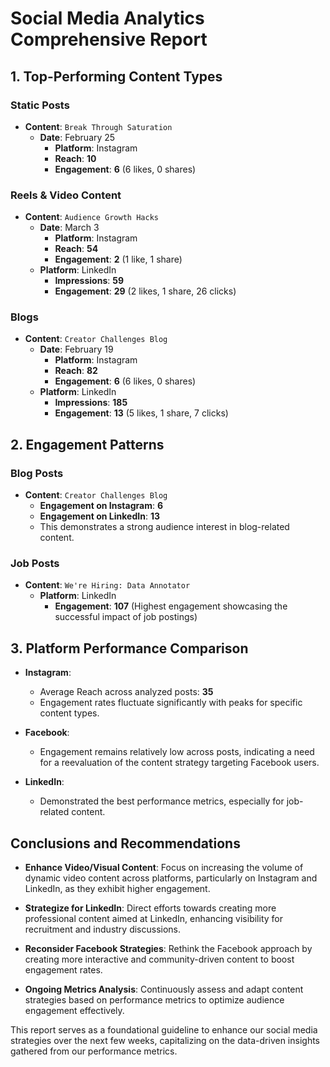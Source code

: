# Social Media Analytics Comprehensive Report

## 1. Top-Performing Content Types

### Static Posts
- **Content**: `Break Through Saturation`
  - **Date**: February 25
    - **Platform**: Instagram
    - **Reach**: **10**
    - **Engagement**: **6** (6 likes, 0 shares)

### Reels & Video Content
- **Content**: `Audience Growth Hacks`
  - **Date**: March 3
    - **Platform**: Instagram
    - **Reach**: **54**
    - **Engagement**: **2** (1 like, 1 share)
  - **Platform**: LinkedIn
    - **Impressions**: **59**
    - **Engagement**: **29** (2 likes, 1 share, 26 clicks)

### Blogs
- **Content**: `Creator Challenges Blog`
  - **Date**: February 19
    - **Platform**: Instagram
    - **Reach**: **82**
    - **Engagement**: **6** (6 likes, 0 shares)
  - **Platform**: LinkedIn
    - **Impressions**: **185**
    - **Engagement**: **13** (5 likes, 1 share, 7 clicks)

## 2. Engagement Patterns

### Blog Posts
- **Content**: `Creator Challenges Blog`
  - **Engagement on Instagram**: **6**
  - **Engagement on LinkedIn**: **13**
  - This demonstrates a strong audience interest in blog-related content.

### Job Posts
- **Content**: `We're Hiring: Data Annotator`
  - **Platform**: LinkedIn
    - **Engagement**: **107** (Highest engagement showcasing the successful impact of job postings)

## 3. Platform Performance Comparison

- **Instagram**: 
  - Average Reach across analyzed posts: **35**
  - Engagement rates fluctuate significantly with peaks for specific content types.

- **Facebook**:
  - Engagement remains relatively low across posts, indicating a need for a reevaluation of the content strategy targeting Facebook users.

- **LinkedIn**: 
  - Demonstrated the best performance metrics, especially for job-related content.

## Conclusions and Recommendations

- **Enhance Video/Visual Content**: Focus on increasing the volume of dynamic video content across platforms, particularly on Instagram and LinkedIn, as they exhibit higher engagement.

- **Strategize for LinkedIn**: Direct efforts towards creating more professional content aimed at LinkedIn, enhancing visibility for recruitment and industry discussions.

- **Reconsider Facebook Strategies**: Rethink the Facebook approach by creating more interactive and community-driven content to boost engagement rates.

- **Ongoing Metrics Analysis**: Continuously assess and adapt content strategies based on performance metrics to optimize audience engagement effectively.

This report serves as a foundational guideline to enhance our social media strategies over the next few weeks, capitalizing on the data-driven insights gathered from our performance metrics.
